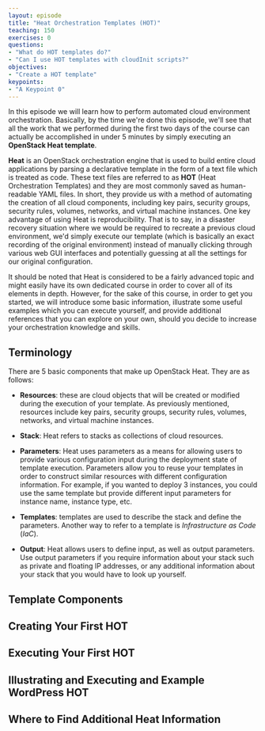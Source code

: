 ```yaml
---
layout: episode
title: "Heat Orchestration Templates (HOT)"
teaching: 150
exercises: 0
questions:
- "What do HOT templates do?"
- "Can I use HOT templates with cloudInit scripts?"
objectives:
- "Create a HOT template"
keypoints:
- "A Keypoint 0"
---
```


In this episode we will learn how to perform automated cloud environment orchestration. Basically, by the time we're done this episode, we'll see that all the work that we performed during the first two days of the course can actually be accomplished in under 5 minutes by simply executing an **OpenStack Heat template**.

**Heat** is an OpenStack orchestration engine that is used to build entire cloud applications by parsing a declarative template in the form of a text file which is treated as code. These text files are referred to as **HOT** (Heat Orchestration Templates) and they are most commonly saved as human-readable YAML files. In short, they provide us with a method of automating the creation of all cloud components, including key pairs, security groups, security rules, volumes, networks, and virtual machine instances. One key advantage of using Heat is reproducibility. That is to say, in a disaster recovery situation where we would be required to recreate a previous cloud environment, we'd simply execute our template (which is basically an exact recording of the original environment) instead of manually clicking through various web GUI interfaces and potentially guessing at all the settings for our original configuration.

It should be noted that Heat is considered to be a fairly advanced topic and might easily have its own dedicated course in order to cover all of its elements in depth. However, for the sake of this course, in order to get you started, we will introduce some basic information, illustrate some useful examples which you can execute yourself, and provide additional references that you can explore on your own, should you decide to increase your orchestration knowledge and skills.

## Terminology

There are 5 basic components that make up OpenStack Heat. They are as follows:  

- **Resources**: these are cloud objects that will be created or modified during the execution of your template. As previously mentioned, resources include key pairs, security groups, security rules, volumes, networks, and virtual machine instances.  

- **Stack**: Heat refers to stacks as collections of cloud resources.

- **Parameters**: Heat uses parameters as a means for allowing users to provide various configuration input during the deployment state of template execution. Parameters allow you to reuse your templates in order to construct similar resources with different configuration information. For example, if you wanted to deploy 3 instances, you could use the same template but provide different input parameters for instance name, instance type, etc.  

- **Templates**: templates are used to describe the stack and define the parameters. Another way to refer to a template is *Infrastructure as Code* (*IaC*).  

- **Output**: Heat allows users to define input, as well as output parameters. Use output parameters if you require information about your stack such as private and floating IP addresses, or any additional information about your stack that you would have to look up yourself.   


## Template Components


## Creating Your First HOT


## Executing Your First HOT


## Illustrating and Executing and Example WordPress HOT


## Where to Find Additional Heat Information
